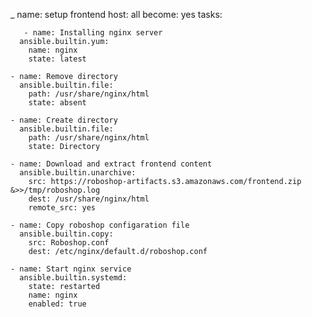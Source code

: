 _ name: setup frontend
  host: all
  become: yes
  tasks:
  
       - name: Installing nginx server
      ansible.builtin.yum:
        name: nginx
        state: latest

    - name: Remove directory
      ansible.builtin.file:
        path: /usr/share/nginx/html
        state: absent

    - name: Create directory
      ansible.builtin.file:
        path: /usr/share/nginx/html
        state: Directory

    - name: Download and extract frontend content
      ansible.builtin.unarchive:
        src: https://roboshop-artifacts.s3.amazonaws.com/frontend.zip &>>/tmp/roboshop.log
        dest: /usr/share/nginx/html
        remote_src: yes

    - name: Copy roboshop configaration file
      ansible.builtin.copy:
        src: Roboshop.conf
        dest: /etc/nginx/default.d/roboshop.conf

    - name: Start nginx service
      ansible.builtin.systemd:
        state: restarted
        name: nginx
        enabled: true 